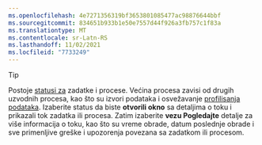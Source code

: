 ```yaml
---
ms.openlocfilehash: 4e7271356319bf3653801085477ac98876644bbf
ms.sourcegitcommit: 834651b933b1e50e7557d44f926a3fb757c1f83a
ms.translationtype: MT
ms.contentlocale: sr-Latn-RS
ms.lasthandoff: 11/02/2021
ms.locfileid: "7733249"
---
```

> [!TIP] 
> Postoje [statusi za](../audience-insights/system.md#status-definitions) zadatke i procese. Većina procesa zavisi od drugih uzvodnih procesa, kao što su izvori podataka i osvežavanje [profilisanja podataka](../audience-insights/system.md#refresh-processes). Izaberite status da biste **otvorili okno** sa detaljima o toku i prikazali tok zadatka ili procesa. Zatim izaberite **vezu Pogledajte** detalje za više informacija o toku, kao što su vreme obrade, datum poslednje obrade i sve primenljive greške i upozorenja povezana sa zadatkom ili procesom.
